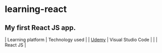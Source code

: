 # learning-react
## My first React JS app.

| Learning platform | Technology used |
| [Udemy](https://www.udemy.com/) | Visual Studio Code |
| | React JS |

